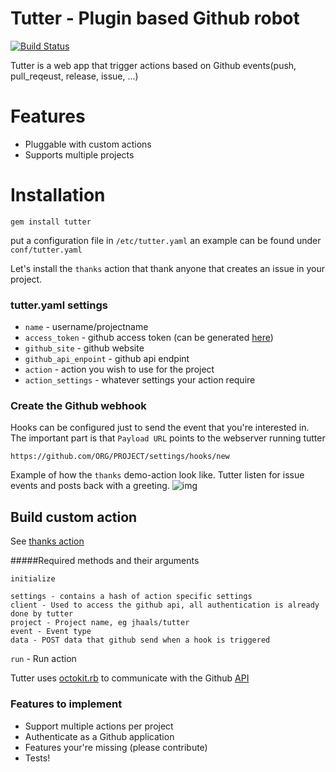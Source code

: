# Tutter - Plugin based Github robot
[![Build Status](https://travis-ci.org/jhaals/tutter.png?branch=master)](https://travis-ci.org/JHaals/tutter)

Tutter is a web app that trigger actions based on Github events(push, pull_reqeust, release, issue, ...)

# Features
* Pluggable with custom actions
* Supports multiple projects

# Installation

    gem install tutter

put a configuration file in `/etc/tutter.yaml`
an example can be found under `conf/tutter.yaml`

Let's install the `thanks` action that thank anyone that creates an issue in your project.

### tutter.yaml settings

* `name` - username/projectname
* `access_token` - github access token (can be generated [here](https://github.com/settings/applications))
* `github_site` - github website
* `github_api_enpoint` - github api endpint
* `action` - action you wish to use for the project
* `action_settings` - whatever settings your action require

### Create the Github webhook
Hooks can be configured just to send the event that you're interested in. The important part is that `Payload URL` points to the webserver running tutter

    https://github.com/ORG/PROJECT/settings/hooks/new

Example of how the `thanks` demo-action look like. Tutter listen for issue events and posts back with a greeting.
![img](http://f.cl.ly/items/1k111I3H1N0L3008301c/tutter.png)

## Build custom action

See [thanks action](https://github.com/jhaals/tutter/blob/master/lib/tutter/action/thanks.rb)

#####Required methods and their arguments

`initialize`

    settings - contains a hash of action specific settings
    client - Used to access the github api, all authentication is already done by tutter
    project - Project name, eg jhaals/tutter
    event - Event type
    data - POST data that github send when a hook is triggered

`run` - Run action

Tutter uses [octokit.rb](https://github.com/octokit/octokit.rb) to communicate with the Github [API](http://developer.github.com/v3/)

### Features to implement
* Support multiple actions per project
* Authenticate as a Github application
* Features your're missing (please contribute)
* Tests!

